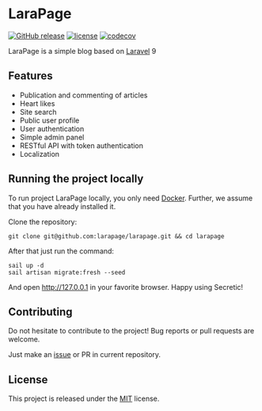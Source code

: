 # LaraPage

[![GitHub release](https://img.shields.io/github/release/larapage/larapage.svg)](https://github.com/larapage/larapage/releases/latest)
[![license](https://img.shields.io/badge/License-MIT-green.svg)](https://github.com/larapage/larapage/blob/development/LICENSE)
[![codecov](https://codecov.io/gh/larapage/larapage/branch/main/graph/badge.svg?token=4CYTVMVUYV)](https://codecov.io/gh/larapage/larapage)

LaraPage is a simple blog based on [Laravel](https://laravel.com) 9

## Features

- Publication and commenting of articles
- Heart likes
- Site search
- Public user profile
- User authentication
- Simple admin panel
- RESTful API with token authentication
- Localization

## Running the project locally

To run project LaraPage locally, you only need [Docker](https://www.docker.com). Further, we assume that you have already installed it.

Clone the repository:

```shell
git clone git@github.com:larapage/larapage.git && cd larapage
```

After that just run the command:

```shell
sail up -d
sail artisan migrate:fresh --seed
```

And open http://127.0.0.1 in your favorite browser. Happy using Secretic!

## Contributing

Do not hesitate to contribute to the project! Bug reports or pull requests are welcome. 

Just make an [issue](https://github.com/larapage/larapage/issues) or PR in current repository.

## License

This project is released under the [MIT](http://opensource.org/licenses/MIT) license.

